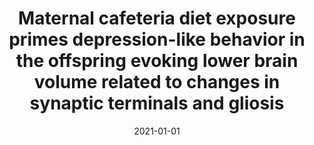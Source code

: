---
title: "Maternal cafeteria diet exposure primes depression-like behavior in the offspring evoking lower brain volume related to changes in synaptic terminals and gliosis"
collection: publications
permalink: /publication/2021-01-01-Maternal-cafeteria-diet-exposure-primes-depression-like-behavior-in-the-offspring-evoking-lower-brain-volume-related-to-changes-in-synaptic-terminals-and-gliosis
date: 2021-01-01
venue: 'Translational psychiatry'
paperurl: 'https://www.nature.com/articles/s41398-020-01157-x'
citation: 'Trujillo-Villarreal, Luis A, Romero-Díaz, Viktor J, Marino-Martínez, Iván Alberto, Fuentes-Mera, Lizeth, Ponce-Camacho, Marco Antonio, <b>Devenyi, Gabriel A</b>, Mallar Chakravarty, M, Camacho-Morales, Alberto, Garza-Villarreal, Eduardo E, &quot;<i>Maternal cafeteria diet exposure primes depression-like behavior in the offspring evoking lower brain volume related to changes in synaptic terminals and gliosis</i>.&quot; Translational psychiatry, 2021.'
---